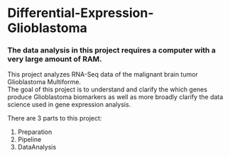 # Differential-Expression-Glioblastoma  
### The data analysis in this project requires a computer with a very large amount of RAM.

This project analyzes RNA-Seq data of the malignant brain tumor Glioblastoma Multiforme.  
The goal of this project is to understand and clarify the which genes produce Glioblastoma biomarkers as well as more broadly clarify the data science used in gene expression analysis.  

There are 3 parts to this project:  
1.  Preparation
2.  Pipeline
3.  DataAnalysis